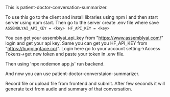 
This is patient-doctor-conversation-summarizer.

To use this go to the client and install libraries using npm i and then start server using npm start.
Then go to the server create .env file where save 
       ` ASSEMBLYAI_API_KEY = <key>`
       ` HF_API_KEY = <key>`

You can get your assemblyai_api_key from "https://www.assemblyai.com/" login and get your api key.
Same you can get you HF_API_KEY from "https://huggingface.co/". Login here go to your account setting->Access Tokens->get new token and paste your token in .env file.

Then using 'npx nodemon app.js' run backend.

And now you can use patient-doctor-converstaion-summarizer.

Record file or upload file from frontend and submit. After few seconds it will generate text from audio and summary of that conversation.

